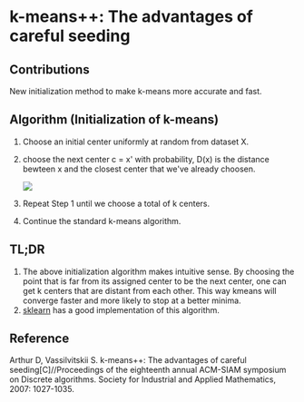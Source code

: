 # k-means++: The advantages of careful seeding

## Contributions
New initialization method to make k-means more accurate and fast.

## Algorithm (Initialization of k-means)
1. Choose an initial center uniformly at random from dataset X.
2. choose the next center c = x' with probability, D(x) is the distance bewteen x and the closest center that we've already choosen.

   ![](https://raw.githubusercontent.com/sunshineatnoon/Paper-Collection/master/images/kmean%2B%2B.png)
3. Repeat Step 1 until we choose a total of k centers.
4. Continue the standard k-means algorithm.

## TL;DR
1. The above initialization algorithm makes intuitive sense. By choosing the point that is far from its assigned center to be the next center, one can get k centers that are distant from each other. This way kmeans will converge faster and more likely to stop at a better minima. 
2. [sklearn](http://scikit-learn.org/stable/modules/clustering.html#k-means) has a good implementation of this algorithm.
## Reference
Arthur D, Vassilvitskii S. k-means++: The advantages of careful seeding[C]//Proceedings of the eighteenth annual ACM-SIAM symposium on Discrete algorithms. Society for Industrial and Applied Mathematics, 2007: 1027-1035.

